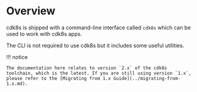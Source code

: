 # Overview

cdk8s is shipped with a command-line interface called `cdk8s` which can be used
to work with cdk8s apps.

The CLI is not required to use cdk8s but it includes some useful utilities.

!!! notice

    The documentation here relates to version `2.x` of the cdk8s toolchain, which is the latest. If you are still using version `1.x`, please refer to the [Migrating from 1.x Guide](../migrating-from-1.x.md).